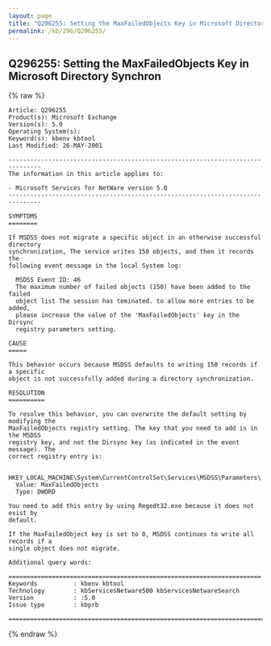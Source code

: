 ```yaml
---
layout: page
title: "Q296255: Setting the MaxFailedObjects Key in Microsoft Directory Synchron"
permalink: /kb/296/Q296255/
---
```


## Q296255: Setting the MaxFailedObjects Key in Microsoft Directory Synchron

{% raw %}

	Article: Q296255
	Product(s): Microsoft Exchange
	Version(s): 5.0
	Operating System(s): 
	Keyword(s): kbenv kbtool
	Last Modified: 26-MAY-2001
	
	-------------------------------------------------------------------------------
	The information in this article applies to:
	
	- Microsoft Services for NetWare version 5.0 
	-------------------------------------------------------------------------------
	
	SYMPTOMS
	========
	
	If MSDSS does not migrate a specific object in an otherwise successful directory
	synchronization, The service writes 150 objects, and then it records the
	following event message in the local System log:
	
	  MSDSS Event ID: 46
	  The maximum number of failed objects (150) have been added to the failed
	  object list The session has teminated. to allow more entries to be added,
	  please increase the value of the 'MaxFailedObjects' key in the Dirsync
	  registry parameters setting.
	
	CAUSE
	=====
	
	This behavior occurs because MSDSS defaults to writing 150 records if a specific
	object is not successfully added during a directory synchronization.
	
	RESOLUTION
	==========
	
	To resolve this behavior, you can overwrite the default setting by modifying the
	MaxFailedObjects registry setting. The key that you need to add is in the MSDSS
	registry key, and not the Dirsync key (as indicated in the event message). The
	correct registry entry is:
	
	  HKEY_LOCAL_MACHINE\System\CurrentControlSet\Services\MSDSS\Parameters\
	  Value: MaxFailedObjects
	  Type: DWORD
	
	You need to add this entry by using Regedt32.exe because it does not exist by
	default.
	
	If the MaxFailedObject key is set to 0, MSDSS continues to write all records if a
	single object does not migrate.
	
	Additional query words:
	
	======================================================================
	Keywords          : kbenv kbtool 
	Technology        : kbServicesNetware500 kbServicesNetwareSearch
	Version           : :5.0
	Issue type        : kbprb
	
	=============================================================================
	

{% endraw %}

